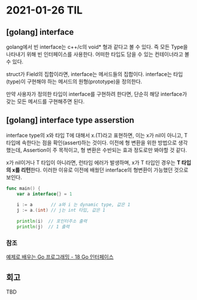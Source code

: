 # 2021-01-26 TIL
## [golang] interface
golang에서 빈 interface는 c++/c의 void* 형과 같다고 볼 수 있다. 즉 모든 Type을 나타내기 위해 빈 인터페이스를 사용한다. 어떠한 타입도 담을 수 있는 컨테이너라고 볼 수 있다.

struct가 Field의 집합이라면, interface는 메서드들의 집합이다. interface는 타입(type)이 구현해야 하는 메서드의 원형(prototype)을 정의한다. 

만약 사용자가 정의한 타입이 interface를 구현하려 한다면, 단순히 해당 interface가 갖는 모든 메서드를 구현해주면 된다. 

## [golang] interface type asserstion
interface type의 x와 타입 T에 대해서 x.(T)라고 표현하면, 이는 x가 nil이 아니고, T 타입에 속한다는 점을 확인(assert)하는 것이다. 이전에 형 변환을 위한 방법으로 생각했는데, Assertion이 주 목적이고, 형 변환은 수반되는 효과 정도로만 봐야할 것 같다. 

x가 nil이거나 T 타입이 아니라면, 런타임 에러가 발생하며, x가 T 타입인 경우는 **T 타입의 x를 리턴**한다. 이러한 이유로 이전에 배웠던 interface의 형변환이 가능했던 것으로 보인다. 

```go
func main() {
    var a interface{} = 1
 
    i := a       // a와 i 는 dynamic type, 값은 1
    j := a.(int) // j는 int 타입, 값은 1
 
    println(i)  // 포인터주소 출력
    println(j)  // 1 출력
```

### 참조
[예제로 배우는 Go 프로그래밍 - 18 Go 인터페이스](http://golang.site/go/article/18-Go-%EC%9D%B8%ED%84%B0%ED%8E%98%EC%9D%B4%EC%8A%A4)

## 회고
TBD